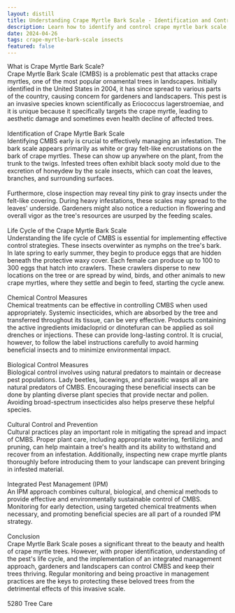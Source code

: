 ```yaml
---
layout: distill
title: Understanding Crape Myrtle Bark Scale - Identification and Control
description: Learn how to identify and control crape myrtle bark scale, a common pest, with effective strategies.
date: 2024-04-26
tags: crape-myrtle-bark-scale insects
featured: false
---
```


What is Crape Myrtle Bark Scale?<br />Crape Myrtle Bark Scale (CMBS) is a problematic pest that attacks crape myrtles, one of the most popular ornamental trees in landscapes. Initially identified in the United States in 2004, it has since spread to various parts of the country, causing concern for gardeners and landscapers. This pest is an invasive species known scientifically as Eriococcus lagerstroemiae, and it is unique because it specifically targets the crape myrtle, leading to aesthetic damage and sometimes even health decline of affected trees.<br /><br />Identification of Crape Myrtle Bark Scale<br />Identifying CMBS early is crucial to effectively managing an infestation. The bark scale appears primarily as white or gray felt-like encrustations on the bark of crape myrtles. These can show up anywhere on the plant, from the trunk to the twigs. Infested trees often exhibit black sooty mold due to the excretion of honeydew by the scale insects, which can coat the leaves, branches, and surrounding surfaces.<br /><br />Furthermore, close inspection may reveal tiny pink to gray insects under the felt-like covering. During heavy infestations, these scales may spread to the leaves' underside. Gardeners might also notice a reduction in flowering and overall vigor as the tree's resources are usurped by the feeding scales.<br /><br />Life Cycle of the Crape Myrtle Bark Scale<br />Understanding the life cycle of CMBS is essential for implementing effective control strategies. These insects overwinter as nymphs on the tree's bark. In late spring to early summer, they begin to produce eggs that are hidden beneath the protective waxy cover. Each female can produce up to 100 to 300 eggs that hatch into crawlers. These crawlers disperse to new locations on the tree or are spread by wind, birds, and other animals to new crape myrtles, where they settle and begin to feed, starting the cycle anew.<br /><br />Chemical Control Measures<br />Chemical treatments can be effective in controlling CMBS when used appropriately. Systemic insecticides, which are absorbed by the tree and transferred throughout its tissue, can be very effective. Products containing the active ingredients imidacloprid or dinotefuran can be applied as soil drenches or injections. These can provide long-lasting control. It is crucial, however, to follow the label instructions carefully to avoid harming beneficial insects and to minimize environmental impact.<br /><br />Biological Control Measures<br />Biological control involves using natural predators to maintain or decrease pest populations. Lady beetles, lacewings, and parasitic wasps all are natural predators of CMBS. Encouraging these beneficial insects can be done by planting diverse plant species that provide nectar and pollen. Avoiding broad-spectrum insecticides also helps preserve these helpful species.<br /><br />Cultural Control and Prevention<br />Cultural practices play an important role in mitigating the spread and impact of CMBS. Proper plant care, including appropriate watering, fertilizing, and pruning, can help maintain a tree's health and its ability to withstand and recover from an infestation. Additionally, inspecting new crape myrtle plants thoroughly before introducing them to your landscape can prevent bringing in infested material.<br /><br />Integrated Pest Management (IPM)<br />An IPM approach combines cultural, biological, and chemical methods to provide effective and environmentally sustainable control of CMBS. Monitoring for early detection, using targeted chemical treatments when necessary, and promoting beneficial species are all part of a rounded IPM strategy.<br /><br />Conclusion<br />Crape Myrtle Bark Scale poses a significant threat to the beauty and health of crape myrtle trees. However, with proper identification, understanding of the pest's life cycle, and the implementation of an integrated management approach, gardeners and landscapers can control CMBS and keep their trees thriving. Regular monitoring and being proactive in management practices are the keys to protecting these beloved trees from the detrimental effects of this invasive scale.<br /><br />5280 Tree Care
